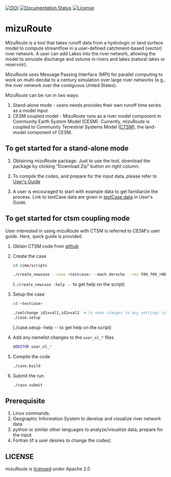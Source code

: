 [![DOI](https://zenodo.org/badge/DOI/10.5281/zenodo.595402.svg)](https://doi.org/10.5281/zenodo.595402)
[![Documentation Status](https://readthedocs.org/projects/mizuroute/badge/?version=main)](https://mizuroute.readthedocs.io/en/main/?badge=main)
[![License](https://img.shields.io/badge/License-Apache_2.0-blue.svg)](https://www.apache.org/licenses/LICENSE-2.0)

# mizuRoute
MizuRoute is a tool that takes runoff data from a hydrologic or land surface model to compute streamflow in a user-defined catchment-based (vector) river network.
A user can add Lakes into the river network, allowing the model to simulate discharge and volume in rivers and lakes (natural lakes or reservoir).

MizuRoute uses Message Passing Interface (MPI) for parallel computing to work on multi-decdal to a century simulation over large river networks (e.g., the river network over the contiguous United States).

MizuRoute can be run in two ways: 

1. Stand-alone mode - users needs provides their own runoff time series as a model input. 
2. CESM coupled model - MizuRoute runs as a river model component in Community Earth System Model (CESM).
Currently, mizuRoute is coupled to Community Terrestrial Systems Model ([CTSM](https://github.com/ESCOMP/CTSM)), the land-model component of CESM. 


## To get started for a stand-alone mode
1. Obtaining mizuRoute package. Just to use the tool, download the package by clicking “Download Zip” button on right column. 

2. To compile the codes, and prepare for the input data, please refer to [User's Guide](https://mizuroute.readthedocs.io/en/main/)

3. A user is encouraged to start with example data to get familiarize the process. Link to testCase data are given in [testCase data](https://mizuroute.readthedocs.io/en/main/users_guide/testCase.html) in User's Guide.

## To get started for ctsm coupling mode

User interested in using mizuRoute with CTSM is referred to CESM's user guide. Here, quick guide is provided.  

1. Obtain CTSM code from [github](https://github.com/ESCOMP/CTSM/tree/master)

2. Create the case

   ```bash
   cd cime/scripts
   ```

   ```bash
   ./create_newcase --case <testcase> --mach derecho --res f09_f09_rHDMAlk_mg17 -compset I2000Clm60SpMizGs 
   ```
   (`./create_newcase -help --` to get help on the script)

3. Setup the case

   ```bash
   cd <testcase>
   ```

   ```bash
   ./xmlchange id1=val1,id2=val2  # to make changes to any settings in the env_*.xml files
   ./case.setup
   ```
   (./case.setup -help -- to get help on the script)

3. Add any namelist changes to the `user_nl_*` files

   ```bash
   $EDITOR user_nl_*
   ```

4. Compile the code

   ```bash
   ./case.build
   ```

5. Submit the run

   ```bash
   ./case.submit
   ```

## Prerequisite 
 1. Linux commands.
 2. Geographic Information System to develop and visualize river network data
 3. python or similar other languages to analyze/visualize data, prepare for the input
 4. Fortran (if a user desires to change the codes)


LICENSE
-------

mizuRoute is [licensed](LICENSE.txt) under Apache 2.0

